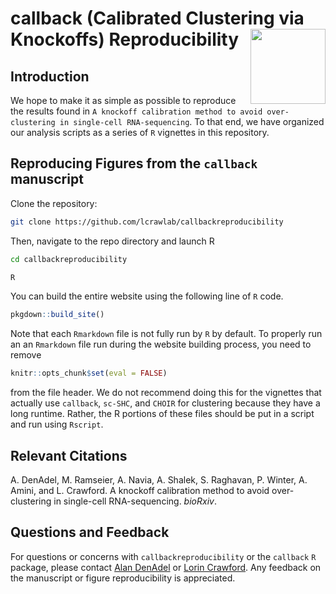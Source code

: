 # callback (Calibrated Clustering via Knockoffs) Reproducibility <img src="man/figures/callback_logo.png" align="right" alt="" width="120"/>


## Introduction

We hope to make it as simple as possible to reproduce the results found in `A knockoff calibration method to avoid over-clustering in single-cell RNA-sequencing`.
To that end, we have organized our analysis scripts as a series of `R` vignettes in this repository.

## Reproducing Figures from the `callback` manuscript

Clone the repository:

```bash
git clone https://github.com/lcrawlab/callbackreproducibility
```

Then, navigate to the repo directory and launch R
```bash
cd callbackreproducibility
```

```bash
R
```

You can build the entire website using the following line of `R` code.
```r
pkgdown::build_site()
```

Note that each `Rmarkdown` file is not fully run by `R` by default. To properly run an an `Rmarkdown` file run during the website building process, you need to remove 

```R
knitr::opts_chunk$set(eval = FALSE)
```

from the file header. We do not recommend doing this for the vignettes that actually use `callback`, `sc-SHC`, and `CHOIR` for clustering because they have a long runtime. Rather, the R portions of these files should be put in a script and run using `Rscript`.


## Relevant Citations
A. DenAdel, M. Ramseier, A. Navia, A. Shalek, S. Raghavan, P. Winter, A. Amini, and L. Crawford. A knockoff calibration method to avoid over-clustering in single-cell RNA-sequencing. _bioRxiv_.

## Questions and Feedback
For questions or concerns with `callbackreproducibility` or the `callback` `R` package, please contact
[Alan DenAdel](mailto:alan_denadel@brown.edu) or [Lorin Crawford](lcrawford@microsoft.com). Any feedback on the manuscript or figure reproducibility is appreciated.
